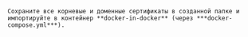     Сохраните все корневые и доменные сертификаты в созданной папке и импортируйте в контейнер **docker-in-docker** (через ***docker-compose.yml***).